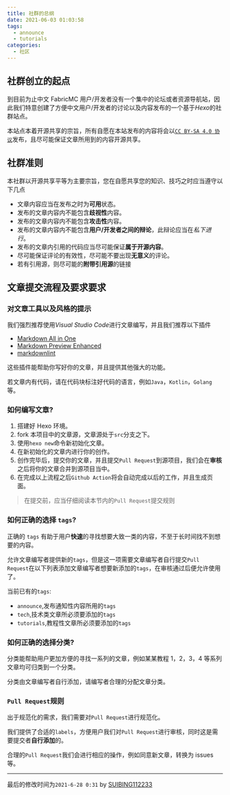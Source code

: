 ```yaml
---
title: 社群的总纲
date: 2021-06-03 01:03:58
tags:
  - announce
  - tutorials
categories:
  - 社区
---
```


## 社群创立的起点

到目前为止中文 FabricMC 用户/开发者没有一个集中的论坛或者资源导航站，因此我们特意创建了方便中文用户/开发者的讨论以及内容发布的一个基于*Hexo*的社群站点。

<!--more-->

本站点本着开源共享的宗旨，所有自愿在本站发布的内容将会以[`CC BY-SA 4.0 协议`](https://creativecommons.org/licenses/by-sa/4.0/deed.zh)发布，且尽可能保证文章所用到的内容开源共享。

## 社群准则

本社群以开源共享平等为主要宗旨，您在自愿共享您的知识、技巧之时应当遵守以下几点

- 文章内容应当在发布之时为**可用**状态。
- 发布的文章内容内不能包含**歧视性**内容。
- 发布的文章内容内不能包含**攻击性**内容。
- 发布的文章内容内不能包含**用户/开发者之间的辩论**，此辩论应当在*私下进行*。
- 发布的文章内引用的代码应当尽可能保证**属于开源内容**。
- 尽可能保证评论的有效性，尽可能不要出现**无意义**的评论。
- 若有引用源，则尽可能的**附带引用源**的链接

## 文章提交流程及要求要求

### 对文章工具以及风格的提示

我们强烈推荐使用*Visual Studio Code*进行文章编写，并且我们推荐以下插件

- [Markdown All in One](https://github.com/yzhang-gh/vscode-markdown)
- [Markdown Preview Enhanced](https://github.com/shd101wyy/vscode-markdown-preview-enhanced)
- [markdownlint](https://github.com/DavidAnson/vscode-markdownlint)

这些插件能帮助你写好你的文章，并且提供其他强大的功能。

若文章内有代码，请在代码块标注好代码的语言，例如`Java`，`Kotlin`，`Golang`等。

### 如何编写文章?

1. 搭建好 Hexo 环境。
2. fork 本项目中的文章源，文章源处于`src`分支之下。
3. 使用`hexo new`命令新初始化文章。
4. 在新初始化的文章内进行你的创作。
5. 创作完毕后，提交你的文章，并且提交`Pull Request`到源项目，我们会在**审核**之后将你的文章合并到源项目当中。
6. 在完成以上流程之后`Github Action`将会自动完成以后的工作，并且生成页面。

> 在提交前，应当仔细阅读本节内的`Pull Request`提交规则

### 如何正确的选择 `tags`?

正确的 `tags` 有助于用户**快速**的寻找想要大致一类的内容，不至于长时间找不到想要的内容。

允许文章编写者提供新的`tags`，但是这一项需要文章编写者自行提交`Pull Request`在以下列表添加文章编写者想要新添加的`tags`，在审核通过后便允许使用了。

当前已有的`tags`:

- `announce`,发布通知性内容所用的`tags`
- `tech`,技术类文章所必须要添加的`tags`
- `tutorials`,教程性文章所必须要添加的`tags`

### 如何正确的选择分类?

分类能帮助用户更加方便的寻找一系列的文章，例如某某教程 1，2，3，4 等系列文章均可归类到一个分类。

分类由文章编写者自行添加，请编写者合理的分配文章分类。

### `Pull Request`规则

出于规范化的需求，我们需要对`Pull Request`进行规范化。

我们提供了合适的`labels`，方便用户我们对`Pull Request`进行审核，同时这是需要提交者**自行添加**的。

合理的`Pull Request`我们会进行相应的操作，例如同意新文章，转换为 issues 等。

---

最后的修改时间为`2021-6-28 0:31` by [SUIBING112233](https://github.com/SUIBING112233)
